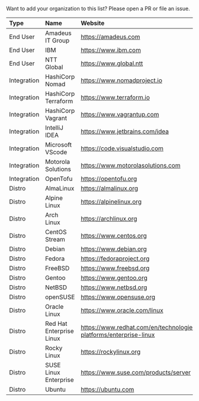 Want to add your organization to this list? Please open a PR or file an issue.

| Type | Name | Website |
| :---- | :---- | :---- |
| End User | Amadeus IT Group | https://amadeus.com |
| End User | IBM | https://www.ibm.com |
| End User | NTT Global | https://www.global.ntt |
| Integration | HashiCorp Nomad | https://www.nomadproject.io |
| Integration | HashiCorp Terraform | https://www.terraform.io |
| Integration | HashiCorp Vagrant | https://www.vagrantup.com |
| Integration | IntelliJ IDEA | https://www.jetbrains.com/idea |
| Integration | Microsoft VScode | https://code.visualstudio.com |
| Integration | Motorola Solutions | https://www.motorolasolutions.com |
| Integration | OpenTofu | https://opentofu.org |
| Distro | AlmaLinux | https://almalinux.org |
| Distro | Alpine Linux | https://alpinelinux.org |
| Distro | Arch Linux | https://archlinux.org |
| Distro | CentOS Stream | https://www.centos.org |
| Distro | Debian | https://www.debian.org |
| Distro | Fedora | https://fedoraproject.org |
| Distro | FreeBSD | https://www.freebsd.org |
| Distro | Gentoo | https://www.gentoo.org |
| Distro | NetBSD | https://www.netbsd.org |
| Distro | openSUSE | https://www.opensuse.org |
| Distro | Oracle Linux | https://www.oracle.com/linux |
| Distro | Red Hat Enterprise Linux | https://www.redhat.com/en/technologies/linux-platforms/enterprise-linux |
| Distro | Rocky Linux | https://rockylinux.org |
| Distro | SUSE Linux Enterprise | https://www.suse.com/products/server |
| Distro | Ubuntu | https://ubuntu.com |

